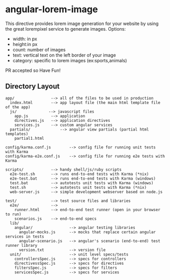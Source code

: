 # angular-lorem-image 

This directive provides lorem image generation for your website by using the great lorempixel service to generate images.
Options:
<ul>
  <li>width: in px</li>
  <li>height:in px</li>
  <li>count: number of images</li>
  <li>text: vertical text on the left border of your image </li>
  <li>category: specific to lorem images (ex:sports,animals)</li>
</ul>

PR accepted so Have Fun!

## Directory Layout

    app/                --> all of the files to be used in production
      index.html        --> app layout file (the main html template file of the app)
      js/              --> javascript files
        app.js          --> application
        directives.js   --> application directives
        services.js     --> custom angular services
      partials/             --> angular view partials (partial html templates)
        partial1.html

    config/karma.conf.js        --> config file for running unit tests with Karma
    config/karma-e2e.conf.js    --> config file for running e2e tests with Karma

    scripts/            --> handy shell/js/ruby scripts
      e2e-test.sh       --> runs end-to-end tests with Karma (*nix)
      e2e-test.bat      --> runs end-to-end tests with Karma (windows)
      test.bat          --> autotests unit tests with Karma (windows)
      test.sh           --> autotests unit tests with Karma (*nix)
      web-server.js     --> simple development webserver based on node.js

    test/               --> test source files and libraries
      e2e/              -->
        runner.html     --> end-to-end test runner (open in your browser to run)
        scenarios.js    --> end-to-end specs
      lib/
        angular/                --> angular testing libraries
          angular-mocks.js      --> mocks that replace certain angular services in tests
          angular-scenario.js   --> angular's scenario (end-to-end) test runner library
          version.txt           --> version file
      unit/                     --> unit level specs/tests
        controllersSpec.js      --> specs for controllers
        directivessSpec.js      --> specs for directives
        filtersSpec.js          --> specs for filters
        servicesSpec.js         --> specs for services
